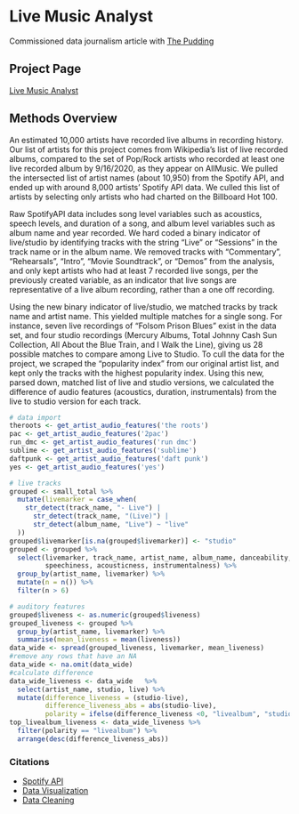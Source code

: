 # Live Music Analyst
Commissioned data journalism article with [The Pudding](https://pudding.cool/) 

## Project Page

[Live Music Analyst](https://pudding.cool/2021/02/jukebox/) 

## Methods Overview

An estimated 10,000 artists have recorded live albums in recording history. Our list of artists for this project comes from Wikipedia’s list of live recorded albums, compared to the set of Pop/Rock artists who recorded at least one live recorded album by 9/16/2020, as they appear on AllMusic. We pulled the intersected list of artist names (about 10,950) from the Spotify API, and ended up with around 8,000 artists’ Spotify API data. We culled this list of artists by selecting only artists who had charted on the Billboard Hot 100.

Raw SpotifyAPI data includes song level variables such as acoustics, speech levels, and duration of a song, and album level variables such as album name and year recorded. We hard coded a binary indicator of live/studio by identifying tracks with the string “Live” or “Sessions” in the track name or in the album name. We removed tracks with “Commentary”, “Rehearsals”, “Intro”, “Movie Soundtrack”, or “Demos” from the analysis, and only kept artists who had at least 7 recorded live songs, per the previously created variable, as an indicator that live songs are representative of a live album recording, rather than a one off recording.

Using the new binary indicator of live/studio, we matched tracks by track name and artist name. This yielded multiple matches for a single song. For instance, seven live recordings of “Folsom Prison Blues” exist in the data set, and four studio recordings (Mercury Albums, Total Johnny Cash Sun Collection, All About the Blue Train, and I Walk the Line), giving us 28 possible matches to compare among Live to Studio. To cull the data for the project, we scraped the “popularity index” from our original artist list, and kept only the tracks with the highest popularity index. Using this new, parsed down, matched list of live and studio versions, we calculated the difference of audio features (acoustics, duration, instrumentals) from the live to studio version for each track.

``` r
# data import
theroots <- get_artist_audio_features('the roots')
pac <- get_artist_audio_features('2pac')
run_dmc <- get_artist_audio_features('run dmc')
sublime <- get_artist_audio_features('sublime')
daftpunk <- get_artist_audio_features('daft punk')
yes <- get_artist_audio_features('yes')

# live tracks
grouped <- small_total %>%
  mutate(livemarker = case_when(
    str_detect(track_name, "- Live") |
      str_detect(track_name, "(Live)") |
      str_detect(album_name, "Live") ~ "live"
  ))
grouped$livemarker[is.na(grouped$livemarker)] <- "studio"
grouped <- grouped %>%
  select(livemarker, track_name, artist_name, album_name, danceability, energy, tempo, liveness, valence,
         speechiness, acousticness, instrumentalness) %>%
  group_by(artist_name, livemarker) %>%
  mutate(n = n()) %>%
  filter(n > 6)

# auditory features
grouped$liveness <- as.numeric(grouped$liveness)
grouped_liveness <- grouped %>%
  group_by(artist_name, livemarker) %>%
  summarise(mean_liveness = mean(liveness))
data_wide <- spread(grouped_liveness, livemarker, mean_liveness)
#remove any rows that have an NA
data_wide <- na.omit(data_wide)
#calculate difference
data_wide_liveness <- data_wide   %>%
  select(artist_name, studio, live) %>%
  mutate(difference_liveness = (studio-live),
         difference_liveness_abs = abs(studio-live),
         polarity = ifelse(difference_liveness <0, "livealbum", "studioalbum"))
top_livealbum_liveness <- data_wide_liveness %>%
  filter(polarity == "livealbum") %>%
  arrange(desc(difference_liveness_abs))

```

### Citations

* [Spotify API](https://developer.spotify.com/documentation/web-api/libraries/)
* [Data Visualization](https://d3js.org/)
* [Data Cleaning](https://cran.r-project.org/web/packages/tidyverse/index.html)



